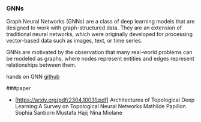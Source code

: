 ### GNNs
Graph Neural Networks (GNNs) are a class of deep learning models that are designed to work with graph-structured data. They are an extension of traditional neural networks, which were originally developed for processing vector-based data such as images, text, or time series.

GNNs are motivated by the observation that many real-world problems can be modeled as graphs, where nodes represent entities and edges represent relationships between them. 


hands on GNN
[github](https://github.com/dglai/WWW20-Hands-on-Tutorial)

###paper
- [https://arxiv.org/pdf/2304.10031.pdf] Architectures of Topological Deep Learning:A Survey on Topological Neural Networks
Mathilde Papillon Sophia Sanborn Mustafa Hajij Nina Miolane
